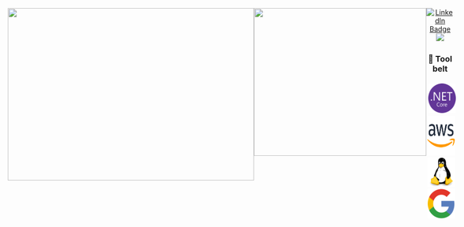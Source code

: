 <div style="text-align: center;">
<div style="display: flex; justify-content: center; align-items: flex-start;">
  <img height="350em" width="500em" src="https://github-readme-stats.vercel.app/api/top-langs/?username=jeffdev7&layout=compact&theme=dark/&hide=css,html,hack,scss,smalltalk,Qmake,handleBars,php,python,c,java"/>
    <img height="300em" width="350em" src="https://github-readme-stats.vercel.app/api?username=jeffdev7&show_icons=true&theme=transparent&hide=contribs,issues,stars"/>
<div/>
  <div id="badges">
  <a target='_blank' href="https://www.linkedin.com/in/alves-jefferson/">
    <img src="https://img.shields.io/badge/LinkedIn-blue?style=for-the-badge&logo=linkedin&logoColor=white" alt="LinkedIn Badge"/>
  </a>
     <a target="_blank" href="https://instagram.com/jago_dev/" alt="Instagram"><img src="https://img.shields.io/badge/Instagram-E4405F?style=for-the-badge&logo=instagram&logoColor=white" /></a>
</div>
<div>
 
</div>
 
### 🧰 Tool belt

   <img src="https://raw.githubusercontent.com/devicons/devicon/master/icons/dotnetcore/dotnetcore-original.svg" alt="dotNetCore" height="60" style="vertical-align:top; margin:4px"> 
  <!-- <img src="https://raw.githubusercontent.com/devicons/devicon/master/icons/csharp/csharp-original.svg" alt="csharp" height="47" style="vertical-align:top; margin:4px">
   -->
   <img src="https://github.com/devicons/devicon/blob/master/icons/amazonwebservices/amazonwebservices-original-wordmark.svg" height="80" width="100" style="vertical-align:top; margin:2px"/7
  <img src="https://github.com/devicons/devicon/blob/master/icons/azure/azure-original.svg"  height="60" width="80" style="vertical-align:top; margin:2px"/>
  <img src="https://github.com/devicons/devicon/blob/master/icons/linux/linux-original.svg"  height="60" width="70" style="vertical-align:top; margin:2px"/>
  <img src="https://github.com/devicons/devicon/blob/master/icons/google/google-original.svg" height="60" width="70" style="vertical-align:top; margin:2px"/>

          

<!-- ### 🧰🌱Learning
 <img src="https://raw.githubusercontent.com/abrahamcalf/programming-languages-logos/master/src/java/java.svg" height="49"/>
</div>
<!--
**jeffdev7/jeffdev7** is a ✨ _special_ ✨ repository because its `README.md` (this file) appears on your GitHub profile.


- 🔭 I’m currently working on ...
- 📫 How to reach me: ...
- ⚡ Fun fact: ...

<img height="250em" src="https://github-readme-stats.vercel.app/api/top-langs/?username=jeffdev7&theme=dark/&hide=html"/>
 
-->
